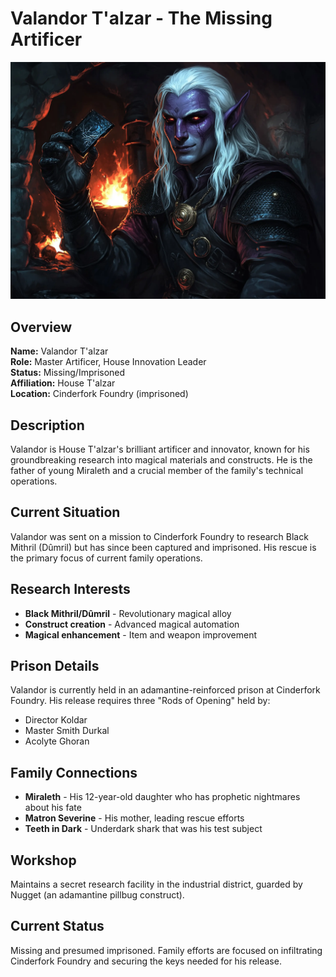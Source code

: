 # Valandor T'alzar - The Missing Artificer

<link rel="stylesheet" href="../drow_theme.css">

![Valandor T'alzar](images/valandor.webp)

## Overview
**Name:** Valandor T'alzar  
**Role:** Master Artificer, House Innovation Leader  
**Status:** Missing/Imprisoned  
**Affiliation:** House T'alzar  
**Location:** Cinderfork Foundry (imprisoned)

## Description
Valandor is House T'alzar's brilliant artificer and innovator, known for his groundbreaking research into magical materials and constructs. He is the father of young Miraleth and a crucial member of the family's technical operations.

## Current Situation
Valandor was sent on a mission to Cinderfork Foundry to research Black Mithril (Dûmril) but has since been captured and imprisoned. His rescue is the primary focus of current family operations.

## Research Interests
- **Black Mithril/Dûmril** - Revolutionary magical alloy
- **Construct creation** - Advanced magical automation
- **Magical enhancement** - Item and weapon improvement

## Prison Details
Valandor is currently held in an adamantine-reinforced prison at Cinderfork Foundry. His release requires three "Rods of Opening" held by:
- Director Koldar
- Master Smith Durkal  
- Acolyte Ghoran

## Family Connections
- **Miraleth** - His 12-year-old daughter who has prophetic nightmares about his fate
- **Matron Severine** - His mother, leading rescue efforts
- **Teeth in Dark** - Underdark shark that was his test subject

## Workshop
Maintains a secret research facility in the industrial district, guarded by Nugget (an adamantine pillbug construct).

## Current Status
Missing and presumed imprisoned. Family efforts are focused on infiltrating Cinderfork Foundry and securing the keys needed for his release.
